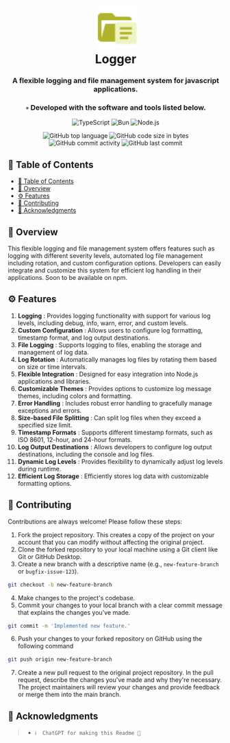 <div align="center">
<h1 align="center">
<img src="https://raw.githubusercontent.com/PKief/vscode-material-icon-theme/ec559a9f6bfd399b82bb44393651661b08aaf7ba/icons/folder-log-open.svg" width="100" />
<br>Logger
</h1>
<h3>
A flexible logging and file management system for javascript applications.
</h3>
<h3>◦ Developed with the software and tools listed below.</h3>

<p align="center">
<img src="https://img.shields.io/badge/TypeScript-3178C6.svg?style&logo=TypeScript&logoColor=white" alt="TypeScript" />
<img src="https://img.shields.io/badge/Bun-282A36.svg?style&logo=Bun&logoColor=white" alt="Bun" />
<img src="https://img.shields.io/badge/Node.js-339933.svg?style&logo=Node.js&logoColor=white" alt="Node.js" />

</p>
<img src="https://img.shields.io/github/languages/top/PriyanKishoreMS/Logger?style&color=5D6D7E" alt="GitHub top language" />
<img src="https://img.shields.io/github/languages/code-size/PriyanKishoreMS/Logger?style&color=5D6D7E" alt="GitHub code size in bytes" />
<img src="https://img.shields.io/github/commit-activity/m/PriyanKishoreMS/Logger?style&color=5D6D7E" alt="GitHub commit activity" />
<img src="https://img.shields.io/github/last-commit/PriyanKishoreMS/Logger?style&color=5D6D7E" alt="GitHub last commit" />
</div>


## 📒 Table of Contents

- [📒 Table of Contents](#-table-of-contents)
- [📍 Overview](#-overview)
- [⚙️ Features](#️-features)
- [🤝 Contributing](#-contributing)
- [👏 Acknowledgments](#-acknowledgments)


## 📍 Overview

This flexible logging and file management system offers features such as logging with different severity levels, automated log file management including rotation, and custom configuration options. Developers can easily integrate and customize this system for efficient log handling in their applications. Soon to be available on npm.

## ⚙️ Features

1. **Logging** : Provides logging functionality with support for various log levels, including debug, info, warn, error, and custom levels.
2. **Custom Configuration** : Allows users to configure log formatting, timestamp format, and log output destinations.
3. **File Logging** : Supports logging to files, enabling the storage and management of log data.
4. **Log Rotation** : Automatically manages log files by rotating them based on size or time intervals.
5. **Flexible Integration** : Designed for easy integration into Node.js applications and libraries.
6. **Customizable Themes** : Provides options to customize log message themes, including colors and formatting.
7. **Error Handling** : Includes robust error handling to gracefully manage exceptions and errors.
8. **Size-based File Splitting** : Can split log files when they exceed a specified size limit.
9. **Timestamp Formats** : Supports different timestamp formats, such as ISO 8601, 12-hour, and 24-hour formats.
10. **Log Output Destinations** : Allows developers to configure log output destinations, including the console and log files.
11. **Dynamic Log Levels** : Provides flexibility to dynamically adjust log levels during runtime.
12. **Efficient Log Storage** : Efficiently stores log data with customizable formatting options.


## 🤝 Contributing

Contributions are always welcome! Please follow these steps:

1. Fork the project repository. This creates a copy of the project on your account that you can modify without affecting the original project.
2. Clone the forked repository to your local machine using a Git client like Git or GitHub Desktop.
3. Create a new branch with a descriptive name (e.g., `new-feature-branch` or `bugfix-issue-123`).

```sh
git checkout -b new-feature-branch
```

4. Make changes to the project's codebase.
5. Commit your changes to your local branch with a clear commit message that explains the changes you've made.

```sh
git commit -m 'Implemented new feature.'
```

6. Push your changes to your forked repository on GitHub using the following command

```sh
git push origin new-feature-branch
```

7. Create a new pull request to the original project repository. In the pull request, describe the changes you've made and why they're necessary.
   The project maintainers will review your changes and provide feedback or merge them into the main branch.

## 👏 Acknowledgments

> - `ℹ️  ChatGPT for making this Readme 🥲`

